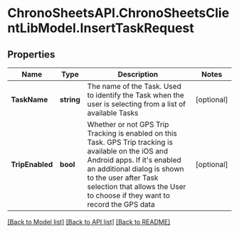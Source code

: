 
# ChronoSheetsAPI.ChronoSheetsClientLibModel.InsertTaskRequest

## Properties

Name | Type | Description | Notes
------------ | ------------- | ------------- | -------------
**TaskName** | **string** | The name of the Task.  Used to identify the Task when the user is selecting from a list of available Tasks | [optional] 
**TripEnabled** | **bool** | Whether or not GPS Trip Tracking is enabled on this Task.  GPS Trip tracking is available on the iOS and Android apps.  If it&#39;s enabled an additional dialog is shown to the user after Task selection that allows the User to choose if they want to record the GPS data | [optional] 

[[Back to Model list]](../README.md#documentation-for-models)
[[Back to API list]](../README.md#documentation-for-api-endpoints)
[[Back to README]](../README.md)

